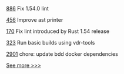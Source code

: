 
[886](https://github.com/hyperledger/grid/pull/886) Fix 1.54.0 lint

[456](https://github.com/hyperledger-labs/solang/pull/456) Improve ast printer

[170](https://github.com/hyperledger/transact/pull/170) Fix lint introduced by Rust 1.54 release

[323](https://github.com/hyperledger/aries-vcx/pull/323) Run basic builds using vdr-tools

[2901](https://github.com/hyperledger/aries-framework-go/pull/2901) chore: update bdd docker dependencies


[See more >>>](https://start-here.hyperledger.org/pull-requests)
